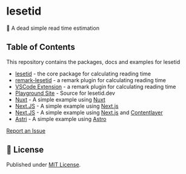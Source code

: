 # lesetid

📖 A dead simple read time estimation

## Table of Contents

This repository contains the packages, docs and examples for lesetid

- [lesetid](https://github.com/luxass/lesetid/tree/main/packages/lesetid) - the
  core package for calculating reading time
- [remark-lesetid](https://github.com/luxass/lesetid/tree/main/packages/remark-lesetid) - a
  remark plugin for calculating reading time
- [VSCode Extension](https://github.com/luxass/lesetid/tree/main/packages/remark-lesetid) - a
  remark plugin for calculating reading time
- [Playground Site](https://github.com/luxass/lesetid/tree/main/www) - Source
  for lesetid.dev
- [Nuxt](https://github.com/luxass/lesetid/tree/main/examples/with-nuxt) -
  A simple example using [Nuxt](https://nuxt.com)
- [Next.JS](https://github.com/luxass/lesetid/tree/main/examples/with-next) -
  A simple example using [Next.js](https://nextjs.org)
- [Next.JS](https://github.com/luxass/lesetid/tree/main/examples/with-next-contentlayer) -
  A simple example using [Next.js](https://nextjs.org) and [Contentlayer](https://contentlayer.dev)
- [Astri](https://github.com/luxass/lesetid/tree/main/examples/with-astro) -
  A simple example using [Astro](https://astro.build)

[Report an Issue](https://github.com/luxass/lesetid/issues/new)

## 📄 License

Published under [MIT License](./LICENSE).
